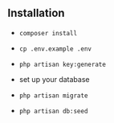 ## Installation

- `composer install`

- `cp .env.example .env`

- `php artisan key:generate`

- set up your database
- `php artisan migrate`

- `php artisan db:seed`